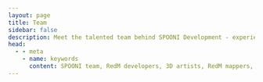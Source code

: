 ```yaml
---
layout: page
title: Team
sidebar: false
description: Meet the talented team behind SPOONI Development - experienced 3D artists, mappers, developers, and creators building premium RedM content for Red Dead Redemption 2 roleplay communities.
head:
  - - meta
    - name: keywords
      content: SPOONI team, RedM developers, 3D artists, RedM mappers, game developers, content creators, RDR2 modding team, SPOONI staff
---
```


<script setup>
    import {
    VPTeamPage,
    VPTeamPageTitle,
    VPTeamMembers,
    VPTeamPageSection
    } from 'vitepress/theme'

    const director = [
        {
            avatar: '/spooni.webp',
            name: 'SPOONI',
            title: 'Founder & Director',
            links: [
                { icon: 'github', link: 'https://github.com/Masterspooni' },
                { icon: 'discord', link: 'https://discordapp.com/users/271688304674471937/' },
            ]
        },
    ]

    const supervisor = [
        {
            avatar: '/team/finn.webp',
            name: 'FINN',
            title: 'Lead Mapper',
            links: [
                { icon: 'discord', link: 'https://discordapp.com/users/478599137563115520/' },
            ]
        },
    ]

    const artist = [
        {
            avatar: '/team/artist/arthur.webp',
            name: 'Arthur Mottergan',
            title: 'Lead 3D Artist',
            links: [
                { icon: 'github', link: 'https://github.com/Simastrix' },
                { icon: 'discord', link: 'https://discordapp.com/users/540860975218163724/' },
            ]
        },
        {
            avatar: '/team/artist/mike.webp',
            name: 'Mike',
            title: '3D Artist',
            links: [
                { icon: 'discord', link: 'https://discordapp.com/users/158243778895937536/' },
            ]
        },
        {
            avatar: '/team/artist/howard.webp',
            name: 'Howard',
            title: '3D Artist',
            links: [
                { icon: 'discord', link: 'https://discordapp.com/users/1033065913219555358/' },
            ]
        },
        {
            avatar: '/team/artist/coralstar.webp',
            name: 'CoralStar',
            title: 'Junior 3D Artist',
            links: [
                { icon: 'discord', link: 'https://discordapp.com/users/335141940561575936/' },
            ]
        },
        {
            avatar: '/team/artist/monokuma.webp',
            name: 'Monokuma',
            title: 'Junior 3D Artist',
            links: [
                { icon: 'discord', link: 'https://discordapp.com/users/432593791157927938/' },
            ]
        },
        {
            avatar: '/team/artist/karol-klaput.webp',
            name: 'Karol Klaput',
            title: 'Junior 3D Artist',
            links: [
                { icon: 'discord', link: 'https://discord.com/users/358249807640264706' },
            ]
        },
        {
            avatar: '/team/artist/konzi.webp',
            name: 'Konzi',
            title: 'Junior 3D Artist',
            links: [
                { icon: 'discord', link: 'https://discord.com/users/219478609461641216' },
            ]
        },
        {
            avatar: '/team/artist/winterfresh.webp',
            name: 'W1nterFresh',
            title: 'Junior 3D Artist',
            links: [
                { icon: 'discord', link: 'https://discord.com/users/265522080945012746' },
            ]
        },
    ]

    const developer = [
        {
            avatar: 'https://cdn.discordapp.com/avatars/549911000976195590/94bdab75a18e8191e71478bcc86e414d.webp?size=128',
            name: 'Emotion',
            title: 'Developer',
            links: [
                { icon: 'github', link: 'https://github.com/Emotion06' },
                { icon: 'discord', link: 'https://discordapp.com/users/549911000976195590/' },
            ]
        },
        {
            avatar: 'https://avatars.githubusercontent.com/u/102512250?v=4',
            name: 'Dietrich',
            title: 'Developer',
            links: [
                { icon: 'github', link: 'https://github.com/Dietrich-io' },
                { icon: 'discord', link: 'https://discordapp.com/users/188354110100209665/' },
            ]
        },
        {
            avatar: 'https://avatars.githubusercontent.com/u/10331752?v=4',
            name: 'Roschy',
            title: 'Developer',
            links: [
                { icon: 'github', link: 'https://github.com/JulianLegler' },
                { icon: 'discord', link: 'https://discordapp.com/users/221575559526875136/' },
            ]
        },
        {
            avatar: 'icons/user.svg',
            name: 'LeFruJohn',
            title: 'Developer',
            links: [
                { icon: 'github', link: 'https://github.com/LeFruJohn0' },
                { icon: 'discord', link: 'https://discordapp.com/users/893217081900802101/' },
            ]
        },
    ]

    const mapper = [
        {
            avatar: '/team/mapper/leesh.webp',
            name: 'Leesh',
            title: 'Mapper',
            links: [
                { icon: 'discord', link: 'https://discordapp.com/users/355024108301582349/' },
            ]
        },
        {
            avatar: '/team/mapper/dotster.webp',
            name: 'Dotster',
            title: 'Mapper',
            links: [
                { icon: 'discord', link: 'https://discordapp.com/users/198670591820038144/' },
            ]
        },
        {
            avatar: '/team/mapper/blossom.webp',
            name: 'Blossom',
            title: 'Mapper',
            links: [
                { icon: 'discord', link: 'https://discordapp.com/users/648954858505764866/' },
            ]
        },      
        {
            avatar: '/team/mapper/amnesia69.webp',
            name: 'amnesia69',
            title: 'Mapper',
            links: [
                { icon: 'discord', link: 'https://discordapp.com/users/884021556404166676/' },
            ]
        }, 
        {
            avatar: '/team/mapper/lucy.webp',
            name: 'Lucy',
            title: 'Mapper',
            links: [
                { icon: 'discord', link: 'https://discordapp.com/users/73468826716471296/' },
            ]
        },   
        {
            avatar: '/team/mapper/bunny.webp',
            name: '𝓑𝓾𝓷𝓷𝔂',
            title: 'Mapper',
            links: [
                { icon: 'discord', link: 'https://discordapp.com/users/746266875058716702/' },
            ]
        }, 
        {
            avatar: '/team/mapper/sundragoness.webp',
            name: 'SunDragoness',
            title: 'Mapper',
            links: [
                { icon: 'discord', link: 'https://discordapp.com/users/263565721106120704/' },
            ]
        }, 
        {
            avatar: '/team/mapper/brirae.webp',
            name: 'Birae',
            title: 'Mapper',
            links: [
                { icon: 'discord', link: 'https://discordapp.com/users/106866103539523584/' },
            ]
        },
        {
            avatar: '/team/mapper/xopotsiexo.webp',
            name: 'xopotsiexo',
            title: 'Mapper',
            links: [
                { icon: 'discord', link: 'https://discord.com/users/768581098921787412' },
            ]
        },
        {
            avatar: '/team/mapper/fae.webp',
            name: 'Fae',
            title: 'Mapper',
            links: [
                { icon: 'discord', link: 'https://discord.com/users/232058260809711617' },
            ]
        },
        {
            avatar: '/team/mapper/dutch.webp',
            name: 'Dutch',
            title: 'Mapper',
            links: [
                { icon: 'discord', link: 'https://discord.com/users/816093413190664215' },
            ]
        },
        {
            avatar: '/team/mapper/ben.webp',
            name: 'Ben',
            title: 'Mapper',
            links: [
                { icon: 'discord', link: 'https://discord.com/users/623218499501686825' },
            ]
        },
        {
            avatar: '/team/mapper/cherri.webp',
            name: 'Cherri',
            title: 'Mapper',
            links: [
                { icon: 'discord', link: 'https://discord.com/users/522488409139314699' },
            ]
        },
        {
            avatar: '/team/mapper/d2dfe.webp',
            name: 'D2Dfe',
            title: 'Mapper',
            links: [
                { icon: 'discord', link: 'https://discord.com/users/299984478762434561' },
            ]
        },
        {
            avatar: '/team/mapper/heikki.webp',
            name: '𝐇𝐄𝐈𝐊𝐊𝐈',
            title: 'Mapper',
            links: [
                { icon: 'discord', link: 'https://discord.com/users/514809975734927361' },
            ]
        },
        {
            avatar: '/team/mapper/kate.webp',
            name: 'Kate',
            title: 'Mapper',
            links: [
                { icon: 'discord', link: 'https://discord.com/users/287651757142835200' },
            ]
        },
        {
            avatar: '/team/mapper/katsuru.webp',
            name: 'Katsuru',
            title: 'Mapper',
            links: [
                { icon: 'discord', link: 'https://discord.com/users/125306329152618496' },
            ]
        },
        {
            avatar: '/team/mapper/konrad.webp',
            name: 'Konrad',
            title: 'Mapper',
            links: [
                { icon: 'discord', link: 'https://discord.com/users/576507448865718293' },
            ]
        },
        {
            avatar: '/team/mapper/missghouls.webp',
            name: 'MissGhouls',
            title: 'Mapper',
            links: [
                { icon: 'discord', link: 'https://discord.com/users/205782927508897792' },
            ]
        },
        {
            avatar: '/team/mapper/muvvabear.webp',
            name: 'Muvvabear',
            title: 'Mapper',
            links: [
                { icon: 'discord', link: 'https://discord.com/users/726473544522924032' },
            ]
        },
        {
            avatar: '/team/mapper/céline.webp',
            name: 'Ohozelot | Céline',
            title: 'Mapper',
            links: [
                { icon: 'discord', link: 'https://discord.com/users/237969728239435776' },
            ]
        },
    ]

    const socialmedia = [
        {
            avatar: '/team/mapper/sunny.webp',
            name: 'Sunny',
            title: 'Social Media',
            links: [
                { icon: 'discord', link: 'https://discord.com/users/1086682188587729037' },
            ]
        },
    ]
</script>

<VPTeamPage>
    <VPTeamPageTitle><template #title>Our Team</template></VPTeamPageTitle>
    <!-- Director -->
    <VPTeamPageSection>
        <template #title>Director</template>
        <template #members><VPTeamMembers size="medium" :members="director" /></template>
    </VPTeamPageSection>
    <!-- Supervisor -->
    <VPTeamPageSection>
        <template #title>Supervisor</template>
        <template #members><VPTeamMembers size="small" :members="supervisor" /></template>
    </VPTeamPageSection>
    <!-- 3D Artist -->
    <VPTeamPageSection>
        <template #title>3D Artist</template>
        <template #members><VPTeamMembers size="small" :members="artist" /></template>
    </VPTeamPageSection>
    <!-- Developer -->
    <VPTeamPageSection>
        <template #title>Developer</template>
        <template #members><VPTeamMembers size="small" :members="developer" /></template>
    </VPTeamPageSection>
    <!-- Mapper -->
    <VPTeamPageSection>
        <template #title>Mapper</template>
        <template #members><VPTeamMembers size="small" :members="mapper" /></template>
    </VPTeamPageSection>
    <!-- Social Media -->
    <VPTeamPageSection>
        <template #title>Social Media</template>
        <template #members><VPTeamMembers size="small" :members="socialmedia" /></template>
    </VPTeamPageSection>
</VPTeamPage>